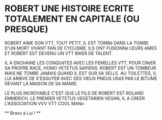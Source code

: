 # ROBERT UNE HISTOIRE ECRITE TOTALEMENT EN CAPITALE (OU PRESQUE)

ROBERT AIME SON VTT, TOUT PETIT, IL EST TOMBé DANS LA TOMBE D'UN MORT VIVANT FAN DE CYCLISME.
ILS ONT FUSIONNé LEURS AMES ET ROBERT EST DEVENU UN VTT BIKER DE TALENT.

IL A ENCHAINE LES CONQUêTES AVEC LES FEMELLES VTT, POUR CRéER SA PROPRE RACE, HOMO VETETUS SAPIENS.
ROBERT EST UN TOMBEUR MAIS NE TOMBE JAMAIS QUAND IL EST SUR SA SELLE.
AU TOILETTES, IL LUI ARRIVE DE S'ESSUYER AVEC DES VIEUX PNEUS USéS PAR LE BITUME DEVANT LA MAISON DE SA MAMIE.

LE PLUS INCROYABLE C'EST QUE LE FILS DE ROBERT EST ROLAND EMMERICH.
LE PREMIER VETETUS VEGETARIEN VEGAN, IL A CREER L'ASSOCIATION VVV VTT COOL MANo

** Bravo à Lui ! **
